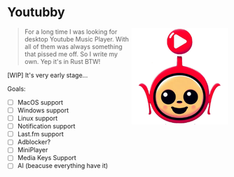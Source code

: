 # Youtubby
<img width="220" height="220" src="https://github.com/fazibear/youtubby/blob/master/assets/youtubby.png?raw=true" align="right"/>

> For a long time I was looking for desktop Youtube Music Player. With all of them was always something that pissed me off.
> So I write my own. Yep it's in Rust BTW!

[WIP] It's very early stage...

Goals:
- [ ] MacOS support
- [ ] Windows support
- [ ] Linux support
- [ ] Notification support
- [ ] Last.fm support
- [ ] Adblocker?
- [ ] MiniPlayer
- [ ] Media Keys Support
- [ ] AI (beacuse everything have it)
